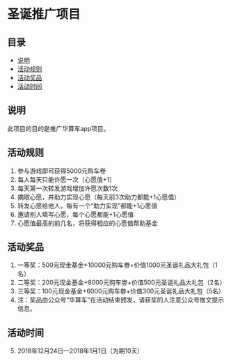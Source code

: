 # 圣诞推广项目

## 目录

- [说明](#instructions)
- [活动规则](#instructions)
- [活动奖品](#instructions)
- [活动时间](#instructions)

## 说明

此项目的目的是推广华算车app项目。


## 活动规则

1. 参与游戏即可获得5000元购车卷 
2. 每人每天只能许愿一次（心愿值+1） 
3. 每天第一次转发游戏增加许愿次数1次 
4. 摘取心愿，并助力实现心愿（每天前3次助力都能+1心愿值） 
5. 转发心愿给他人，每有一个“助力实现”都能+1心愿值 
6. 邀请别人填写心愿，每个心愿都能+1心愿值 
7. 心愿值最高的前几名，将获得相应的心愿值帮助基金 

## 活动奖品

1. 一等奖：500元现金基金+10000元购车劵+价值1000元圣诞礼品大礼包（1名） 
2. 二等奖：200元现金基金+8000元购车劵+价值500元圣诞礼品大礼包（2名）
3. 三等奖：100元现金基金+6000元购车劵+价值300元圣诞礼品大礼包（5名）
4. 注：奖品由公众号“华算车”在活动结束颁发，请获奖的人注意公众号推文提示信息。 

## 活动时间

5. 2018年12月24日—2018年1月1日（为期10天）